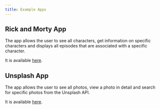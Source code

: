 ```yaml
---
title: Example Apps
---
```


## Rick and Morty App

The app allows the user to see all characters, get information on specific characters and displays all episodes that are associated with a specific character.

It is available [here](http://localhost:4321/rick-morty-exp).

## Unsplash App

The app allows the user to see all photos, view a photo in detail and search for specific photos from the Unsplash API.

It is available [here](http://localhost:4321/unsplash-exp).

